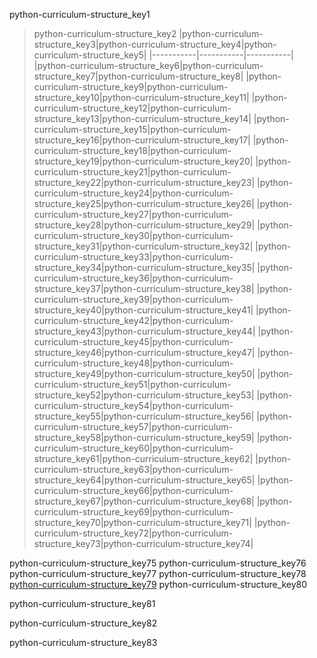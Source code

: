 python-curriculum-structure_key1


> python-curriculum-structure_key2
|python-curriculum-structure_key3|python-curriculum-structure_key4|python-curriculum-structure_key5|
|-----------|-----------|-----------|
|python-curriculum-structure_key6|python-curriculum-structure_key7|python-curriculum-structure_key8|
|python-curriculum-structure_key9|python-curriculum-structure_key10|python-curriculum-structure_key11|
|python-curriculum-structure_key12|python-curriculum-structure_key13|python-curriculum-structure_key14|
|python-curriculum-structure_key15|python-curriculum-structure_key16|python-curriculum-structure_key17|
|python-curriculum-structure_key18|python-curriculum-structure_key19|python-curriculum-structure_key20|
|python-curriculum-structure_key21|python-curriculum-structure_key22|python-curriculum-structure_key23|
|python-curriculum-structure_key24|python-curriculum-structure_key25|python-curriculum-structure_key26|
|python-curriculum-structure_key27|python-curriculum-structure_key28|python-curriculum-structure_key29|
|python-curriculum-structure_key30|python-curriculum-structure_key31|python-curriculum-structure_key32|
|python-curriculum-structure_key33|python-curriculum-structure_key34|python-curriculum-structure_key35|
|python-curriculum-structure_key36|python-curriculum-structure_key37|python-curriculum-structure_key38|
|python-curriculum-structure_key39|python-curriculum-structure_key40|python-curriculum-structure_key41|
|python-curriculum-structure_key42|python-curriculum-structure_key43|python-curriculum-structure_key44|
|python-curriculum-structure_key45|python-curriculum-structure_key46|python-curriculum-structure_key47|
|python-curriculum-structure_key48|python-curriculum-structure_key49|python-curriculum-structure_key50|
|python-curriculum-structure_key51|python-curriculum-structure_key52|python-curriculum-structure_key53|
|python-curriculum-structure_key54|python-curriculum-structure_key55|python-curriculum-structure_key56|
|python-curriculum-structure_key57|python-curriculum-structure_key58|python-curriculum-structure_key59|
|python-curriculum-structure_key60|python-curriculum-structure_key61|python-curriculum-structure_key62|
|python-curriculum-structure_key63|python-curriculum-structure_key64|python-curriculum-structure_key65|
|python-curriculum-structure_key66|python-curriculum-structure_key67|python-curriculum-structure_key68|
|python-curriculum-structure_key69|python-curriculum-structure_key70|python-curriculum-structure_key71|
|python-curriculum-structure_key72|python-curriculum-structure_key73|python-curriculum-structure_key74|

python-curriculum-structure_key75
python-curriculum-structure_key76
python-curriculum-structure_key77
python-curriculum-structure_key78
[python-curriculum-structure_key79](mailto:&#x76;&#111;&#108;&#117;&#x6e;&#116;&#x65;&#x65;&#114;&#x40;&#110;&#x61;&#x76;&#103;&#x75;&#x72;&#x75;&#107;&#117;&#x6c;&#x2e;&#x6f;&#x72;&#x67;)
python-curriculum-structure_key80


python-curriculum-structure_key81


python-curriculum-structure_key82


python-curriculum-structure_key83
